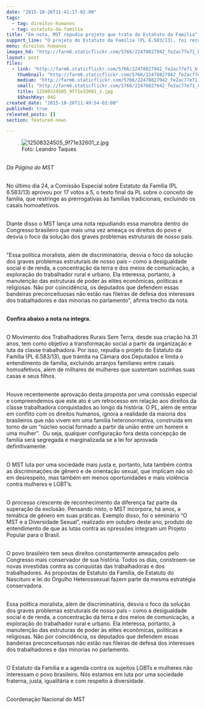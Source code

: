 ```yaml
---
date: "2015-10-26T11:41:17-02:00"
tags:
  - tag: direitos-humanos
  - tag: estatuto-da-familia
title: "Em nota, MST repudia projeto que trata do Estatuto da Família"
support_line: "O projeto do Estatuto da Família (PL 6.583/13), foi recentemente aprovado por uma comissão especial  na Câmara dos Deputados e limita o entendimento de família. "
menu: direitos humanos
images_hd: "http://farm6.staticflickr.com/5766/22478827942_fe2ac77e71_b.jpg"
layout: post
files:
  - link: "http://farm6.staticflickr.com/5766/22478827942_fe2ac77e71_b.jpg"
    thumbnail: "http://farm6.staticflickr.com/5766/22478827942_fe2ac77e71_t.jpg"
    medium: "http://farm6.staticflickr.com/5766/22478827942_fe2ac77e71_z.jpg"
    small: "http://farm6.staticflickr.com/5766/22478827942_fe2ac77e71_n.jpg"
    title: 12508324505_9f71e32601_z.jpg
    $$hashKey: 04G
created_date: "2015-10-26T11:49:54-02:00"
published: true
releated_posts: []
section: featured-news

---
```

<figure class="image"><img alt="12508324505_9f71e32601_z.jpg" src="http://farm6.staticflickr.com/5766/22478827942_fe2ac77e71_b.jpg" />
<figcaption>Foto: Leandro Taques</figcaption>
</figure>

<p><br />
<em>Da P&aacute;gina do MST&nbsp;</em></p>

<p><br />
No &uacute;ltimo dia 24, a Comiss&atilde;o Especial sobre Estatuto da Fam&iacute;lia (PL 6.583/13) aprovou por 17 votos a 5, o texto final da PL sobre o conceito de fam&iacute;lia, que restringe as prerrogativas &agrave;s fam&iacute;lias tradicionais, excluindo os casais homoafetivos.</p>

<p><br />
Diante disso o MST lan&ccedil;a uma nota repudiando essa manobra dentro do Congresso brasileiro que mais uma vez amea&ccedil;a os direitos do povo e desvia o foco da solu&ccedil;&atilde;o dos graves problemas estruturais de nosso pa&iacute;s.&nbsp;</p>

<p><br />
&quot;Essa pol&iacute;tica moralista, al&eacute;m de discriminat&oacute;ria, desvia o foco da solu&ccedil;&atilde;o dos graves problemas estruturais de nosso pa&iacute;s &ndash; como a desigualdade social e de renda, a concentra&ccedil;&atilde;o da terra e dos meios de comunica&ccedil;&atilde;o, a explora&ccedil;&atilde;o do trabalhador rural e urbano. Ela interessa, portanto, &agrave; manuten&ccedil;&atilde;o das estruturas de poder &agrave;s elites econ&ocirc;micas, pol&iacute;ticas e religiosas. N&atilde;o por coincid&ecirc;ncia, os deputados que defendem essas bandeiras preconceituosas n&atilde;o est&atilde;o nas fileiras de defesa dos interesses dos trabalhadores e das minorias no parlamento&quot;, afirma trecho da nota.</p>

<p><br />
<strong>Confira abaixo a nota na &iacute;ntegra.&nbsp;</strong></p>

<p><br />
O Movimento dos Trabalhadores Rurais Sem Terra, desde sua cria&ccedil;&atilde;o h&aacute; 31 anos, tem como objetivo a transforma&ccedil;&atilde;o social a partir da organiza&ccedil;&atilde;o e luta da classe trabalhadora. Por isso, repudia o projeto do Estatuto da Fam&iacute;lia (PL 6.583/13), que tramita na C&acirc;mara dos Deputados e limita o entendimento de fam&iacute;lia, excluindo arranjos familiares entre casais homoafetivos, al&eacute;m de milhares de mulheres que sustentam sozinhas suas casas e seus filhos.</p>

<p><br />
Houve recentemente aprova&ccedil;&atilde;o desta proposta por uma comiss&atilde;o especial e compreendemos que este ato &eacute; um retrocesso em rela&ccedil;&atilde;o aos direitos da classe trabalhadora conquistados ao longo da hist&oacute;ria. O PL, al&eacute;m de entrar em conflito com os direitos humanos, ignora a realidade da maioria dos brasileiros que n&atilde;o vivem em uma fam&iacute;lia heteronormativa, constru&iacute;da em torno de um &ldquo;n&uacute;cleo social formado a partir da uni&atilde;o entre um homem e uma mulher&rdquo;. &nbsp;Ou seja, qualquer configura&ccedil;&atilde;o fora desta concep&ccedil;&atilde;o de fam&iacute;lia ser&aacute; segregada e marginalizada se a lei for aprovada definitivamente.</p>

<p><br />
O MST luta por uma sociedade mais justa e, portanto, luta tamb&eacute;m contra as discrimina&ccedil;&otilde;es de g&ecirc;nero e de orienta&ccedil;&atilde;o sexual, que implicam n&atilde;o s&oacute; em desrespeito, mas tamb&eacute;m em menos oportunidades e mais viol&ecirc;ncia contra mulheres e LGBT&rsquo;s.</p>

<p><br />
O processo crescente de reconhecimento da diferen&ccedil;a faz parte da supera&ccedil;&atilde;o da exclus&atilde;o. Pensando nisto, o MST incorpora, h&aacute; anos, a tem&aacute;tica de g&ecirc;nero em suas pr&aacute;ticas. Exemplo disso, foi o semin&aacute;rio &ldquo;O MST e a Diversidade Sexual&rdquo;, realizado em outubro deste ano, produto do entendimento de que as lutas contra as opress&otilde;es integram um Projeto Popular para o Brasil.</p>

<p><br />
O povo brasileiro tem seus direitos constantemente amea&ccedil;ados pelo Congresso mais conservador de sua hist&oacute;ria. Todos os dias, constroem-se novas investidas contra as conquistas das trabalhadoras e dos trabalhadores. As propostas de Estatuto da Fam&iacute;lia, de Estatuto do Nascituro e lei do Orgulho Heterossexual fazem parte da mesma estrat&eacute;gia conservadora.</p>

<p><br />
Essa pol&iacute;tica moralista, al&eacute;m de discriminat&oacute;ria, desvia o foco da solu&ccedil;&atilde;o dos graves problemas estruturais de nosso pa&iacute;s &ndash; como a desigualdade social e de renda, a concentra&ccedil;&atilde;o da terra e dos meios de comunica&ccedil;&atilde;o, a explora&ccedil;&atilde;o do trabalhador rural e urbano. Ela interessa, portanto, &agrave; manuten&ccedil;&atilde;o das estruturas de poder &agrave;s elites econ&ocirc;micas, pol&iacute;ticas e religiosas. N&atilde;o por coincid&ecirc;ncia, os deputados que defendem essas bandeiras preconceituosas n&atilde;o est&atilde;o nas fileiras de defesa dos interesses dos trabalhadores e das minorias no parlamento.</p>

<p><br />
O Estatuto da Fam&iacute;lia e a agenda contra os sujeitos LGBTs e mulheres n&atilde;o interessam o povo brasileiro. N&oacute;s estamos em luta por uma sociedade fraterna, justa, igualit&aacute;ria e com respeito &agrave; diversidade.</p>

<p><br />
Coordena&ccedil;&atilde;o Nacional do MST</p>
